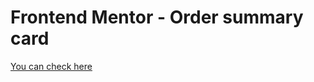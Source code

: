 # Frontend Mentor - Order summary card

[You can check here](https://fm-order-summary-card-seven.vercel.app/)
